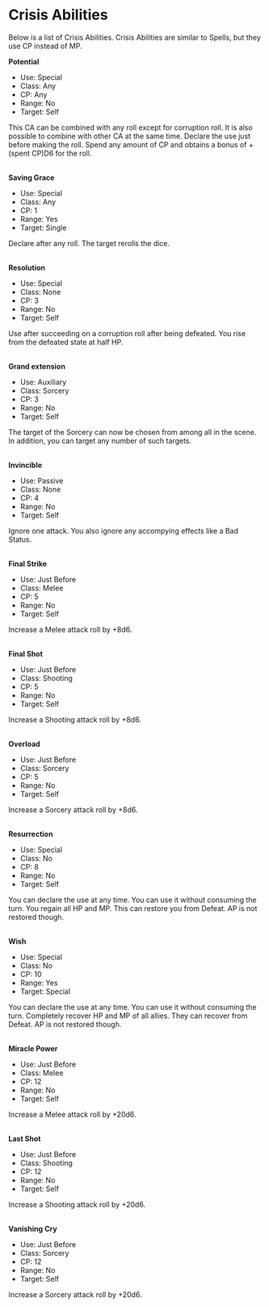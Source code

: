 # Crisis Abilities

Below is a list of Crisis Abilities. Crisis Abilities are similar to Spells, but they use CP instead of MP.

**Potential**
* Use: Special
* Class: Any
* CP: Any
* Range: No
* Target: Self

This CA can be combined with any roll except for corruption roll. It is also possible to combine with other CA at the same time. Declare the use just before making the roll. Spend any amount of CP and obtains a bonus of +(spent CP)D6 for the roll.

\
**Saving Grace**
* Use: Special
* Class: Any
* CP: 1
* Range: Yes
* Target: Single

Declare after any roll. The target rerolls the dice.

\
**Resolution**
* Use: Special
* Class: None
* CP: 3
* Range: No
* Target: Self

Use after succeeding on a corruption roll after being defeated. You rise from the defeated state at half HP.

\
**Grand extension**
* Use: Auxiliary
* Class: Sorcery
* CP: 3
* Range: No
* Target: Self

The target of the Sorcery can now be chosen from among all in the scene. In addition, you can target any number of such targets.

\
**Invincible**
* Use: Passive
* Class: None
* CP: 4
* Range: No
* Target: Self

Ignore one attack. You also ignore any accompying effects like a Bad Status.

\
**Final Strike**
* Use: Just Before
* Class: Melee
* CP: 5
* Range: No
* Target: Self

Increase a Melee attack roll by +8d6.

\
**Final Shot**
* Use: Just Before
* Class: Shooting
* CP: 5
* Range: No
* Target: Self

Increase a Shooting attack roll by +8d6.

\
**Overload**
* Use: Just Before
* Class: Sorcery
* CP: 5
* Range: No
* Target: Self

Increase a Sorcery attack roll by +8d6.

\
**Resurrection**
* Use: Special
* Class: No
* CP: 8
* Range: No
* Target: Self

You can declare the use at any time. You can use it without consuming the turn. You regain all HP and MP. This can restore you from Defeat. AP is not restored though.

\
**Wish**
* Use: Special
* Class: No
* CP: 10
* Range: Yes
* Target: Special

You can declare the use at any time. You can use it without consuming the turn. Completely recover HP and MP of all allies. They can recover from Defeat. AP is not restored though.

\
**Miracle Power**
* Use: Just Before
* Class: Melee
* CP: 12
* Range: No
* Target: Self

Increase a Melee attack roll by +20d6.

\
**Last Shot**
* Use: Just Before
* Class: Shooting
* CP: 12
* Range: No
* Target: Self

Increase a Shooting attack roll by +20d6.

\
**Vanishing Cry**
* Use: Just Before
* Class: Sorcery
* CP: 12
* Range: No
* Target: Self

Increase a Sorcery attack roll by +20d6.
